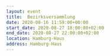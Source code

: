```yaml
---
layout: event
title:  Bezirksversammlung
date: 2020-08-16 11:59:00+00:00
start_date: 2020-08-27 18:00:00+02:00
end_date: 2020-08-27 22:00:00+02:00
location: Hamburg-Haus
address: Hamburg-Haus
---
```


